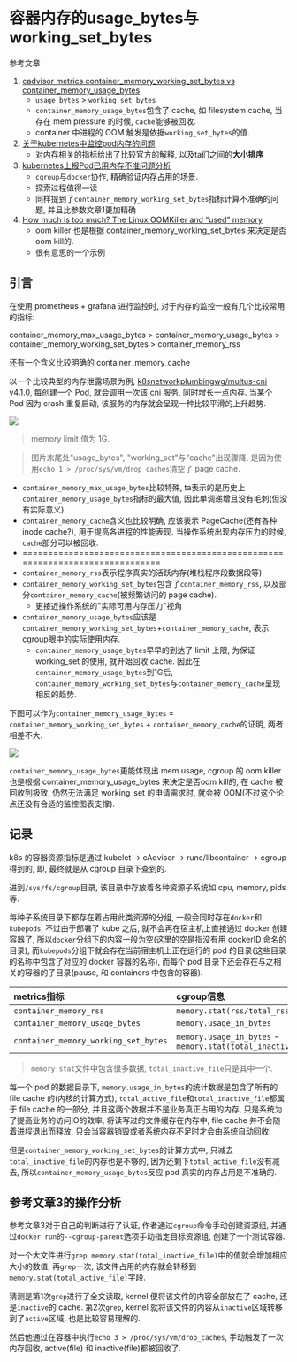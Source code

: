 # 容器内存的usage_bytes与working_set_bytes

参考文章

1. [cadvisor metrics container_memory_working_set_bytes vs container_memory_usage_bytes](https://blog.csdn.net/u010918487/article/details/106190764)
    - `usage_bytes` > `working_set_bytes`
    - `container_memory_usage_bytes`包含了 cache, 如 filesystem cache, 当存在 mem pressure 的时候, `cache`能够被回收.
    - container 中进程的 OOM 触发是依据`working_set_bytes`的值.
2. [关于kubernetes中监控pod内存的问题](https://blog.csdn.net/qq_34857250/article/details/90378042)
    - 对内存相关的指标给出了比较官方的解释, 以及ta们之间的**大小排序**
3. [kubernetes上报Pod已用内存不准问题分析](https://cloud.tencent.com/developer/article/1637682)
    - `cgroup`与`docker`协作, 精确验证内存占用的场景.
    - 探索过程值得一读
    - 同样提到了`container_memory_working_set_bytes`指标计算不准确的问题, 并且比参数文章1更加精确
4. [How much is too much? The Linux OOMKiller and “used” memory](https://medium.com/faun/how-much-is-too-much-the-linux-oomkiller-and-used-memory-d32186f29c9d)
    - oom killer 也是根据 container_memory_working_set_bytes 来决定是否oom kill的. 
    - 很有意思的一个示例

## 引言

在使用 prometheus + grafana 进行监控时, 对于内存的监控一般有几个比较常用的指标: 

container_memory_max_usage_bytes >
container_memory_usage_bytes >
container_memory_working_set_bytes >
container_memory_rss

还有一个含义比较明确的 container_memory_cache

以一个比较典型的内存泄露场景为例, [k8snetworkplumbingwg/multus-cni v4.1.0](https://github.com/k8snetworkplumbingwg/multus-cni/tree/v4.1.0), 每创建一个 Pod, 就会调用一次该 cni 服务, 同时增长一点内存. 当某个 Pod 因为 crash 重复启动, 该服务的内存就会呈现一种比较平滑的上升趋势.

![](https://gitee.com/generals-space/gitimg/raw/master/fe347855776aa5b94edcaa8615d73eca.png)

> memory limit 值为 1G.

> 图片末尾处"usage_bytes", "working_set"与"cache"出现骤降, 是因为使用`echo 1 > /proc/sys/vm/drop_caches`清空了 page cache.

- `container_memory_max_usage_bytes`比较特殊, ta表示的是历史上`container_memory_usage_bytes`指标的最大值, 因此单调递增且没有毛刺(但没有实际意义).
- `container_memory_cache`含义也比较明确, 应该表示 PageCache(还有各种inode cache?), 用于提高各进程的性能表现. 当操作系统出现内存压力的时候, `cache`部分可以被回收.
- ==============================================================================
- `container_memory_rss`表示程序真实的活跃内存(堆栈程序段数据段等)
- `container_memory_working_set_bytes`包含了`container_memory_rss`, 以及部分`container_memory_cache`(被频繁访问的 page cache).
    - 更接近操作系统的"实际可用内存压力"视角
- `container_memory_usage_bytes`应该是`container_memory_working_set_bytes`+`container_memory_cache`, 表示cgroup眼中的实际使用内存.
    - `container_memory_usage_bytes`早早的到达了 limit 上限, 为保证 working_set 的使用, 就开始回收 cache. 因此在`container_memory_usage_bytes`到1G后, `container_memory_working_set_bytes`与`container_memory_cache`呈现相反的趋势.

下图可以作为`container_memory_usage_bytes` = `container_memory_working_set_bytes` + `container_memory_cache`的证明, 两者相差不大.

![](https://gitee.com/generals-space/gitimg/raw/master/888a0f1b235693e3aee9ba072cbeead1.png)

`container_memory_usage_bytes`更能体现出 mem usage, cgroup 的 oom killer 也是根据 container_memory_usage_bytes 来决定是否oom kill的, 在 cache 被回收到极致, 仍然无法满足 working_set 的申请需求时, 就会被 OOM(不过这个论点还没有合适的监控图表支撑).

## 记录

k8s 的容器资源指标是通过 kubelet -> cAdvisor -> runc/libcontainer -> cgroup 得到的, 即, 最终就是从 cgroup 目录下查到的.

进到`/sys/fs/cgroup`目录, 该目录中存放着各种资源子系统如 cpu, memory, pids 等.

每种子系统目录下都存在着占用此类资源的分组, 一般会同时存在`docker`和`kubepods`, 不过由于部署了 kube 之后, 就不会再在宿主机上直接通过 docker 创建容器了, 所以`docker`分组下的内容一般为空(这里的空是指没有用 dockerID 命名的目录), 而`kubepods`分组下就会存在当前宿主机上正在运行的 pod 的目录(这些目录的名称中包含了对应的 docker 容器的名称), 而每个 pod 目录下还会存在与之相关的容器的子目录(pause, 和 containers 中包含的容器).

| metrics指标                          | cgroup信息                                                   |
| :----------------------------------- | :----------------------------------------------------------- |
| `container_memory_rss`               | `memory.stat(rss/total_rss)`                                 |
| `container_memory_usage_bytes`       | `memory.usage_in_bytes`                                      |
| `container_memory_working_set_bytes` | `memory.usage_in_bytes` - `memory.stat(total_inactive_file)` |

> `memory.stat`文件中包含很多数据, `total_inactive_file`只是其中一个.

每一个 pod 的数据目录下, `memory.usage_in_bytes`的统计数据是包含了所有的 file cache 的(内核的计算方式), `total_active_file`和`total_inactive_file`都属于 file cache 的一部分, 并且这两个数据并不是业务真正占用的内存, 只是系统为了提高业务的访问IO的效率, 将读写过的文件缓存在内存中, file cache 并不会随着进程退出而释放, 只会当容器销毁或者系统内存不足时才会由系统自动回收.

但是`container_memory_working_set_bytes`的计算方式中, 只减去`total_inactive_file`的内存也是不够的, 因为还剩下`total_active_file`没有减去, 所以`container_memory_usage_bytes`反应 pod 真实的内存占用是不准确的.

## 参考文章3的操作分析

参考文章3对于自己的判断进行了认证, 作者通过`cgroup`命令手动创建资源组, 并通过`docker run`的`--cgroup-parent`选项手动指定目标资源组, 创建了一个测试容器.

对一个大文件进行`grep`, `memory.stat(total_inactive_file)`中的值就会增加相应大小的数值, 再`grep`一次, 该文件占用的内存就会转移到`memory.stat(total_active_file)`字段.

猜测是第1次`grep`进行了全文读取, kernel 便将该文件的内容全部放在了 cache, 还是`inactive`的 cache. 第2次`grep`, kernel 就将该文件的内容从`inactive`区域转移到了`active`区域, 也是比较容易理解的.

然后他通过在容器中执行`echo 3 > /proc/sys/vm/drop_caches`, 手动触发了一次内存回收, active(file) 和 inactive(file)都被回收了.
